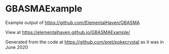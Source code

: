 # GBASMAExample
 Example output of https://github.com/ElementalHaven/GBASMA

 View at https://elementalhaven.github.io/GBASMAExample/

 Generated from the code at https://github.com/pret/pokecrystal as it was in June 2020